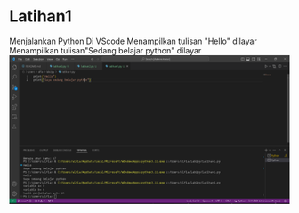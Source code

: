 <h1>Latihan1</h1>

Menjalankan Python Di VScode
Menampilkan tulisan "Hello" dilayar
Menampilkan tulisan"Sedang belajar python" dilayar 
 ![gambar](dokumentasi/latihan1.png)
